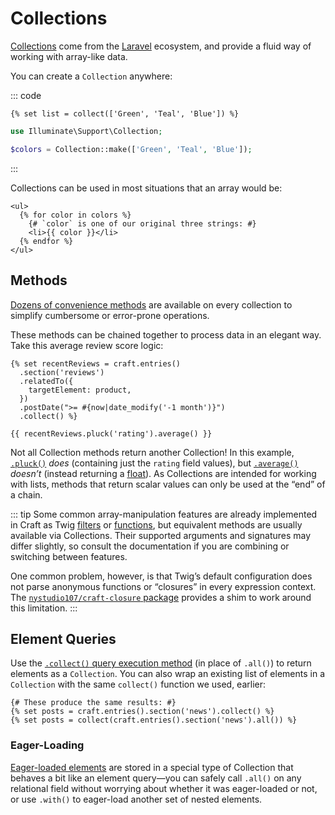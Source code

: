 # Collections

[Collections](https://laravel.com/docs/10.x/collections) come from the [Laravel](https://laravel.com/) ecosystem, and provide a fluid way of working with array-like data.

<!-- more -->

You can create a `Collection` anywhere:

::: code
``` Twig
{% set list = collect(['Green', 'Teal', 'Blue']) %}
```
``` PHP
use Illuminate\Support\Collection;

$colors = Collection::make(['Green', 'Teal', 'Blue']);
```
:::

Collections can be used in most situations that an array would be:

```twig
<ul>
  {% for color in colors %}
    {# `color` is one of our original three strings: #}
    <li>{{ color }}</li>
  {% endfor %}
</ul>
```

## Methods

[Dozens of convenience methods](https://laravel.com/docs/10.x/collections#available-methods) are available on every collection to simplify cumbersome or error-prone operations.

These methods can be chained together to process data in an elegant way. Take this average review score logic:

```twig
{% set recentReviews = craft.entries()
  .section('reviews')
  .relatedTo({
    targetElement: product,
  })
  .postDate(">= #{now|date_modify('-1 month')}")
  .collect() %}

{{ recentReviews.pluck('rating').average() }}
```

Not all Collection methods return another Collection! In this example, [`.pluck()`](https://laravel.com/docs/10.x/collections#method-pluck) _does_ (containing just the `rating` field values), but [`.average()`](https://laravel.com/docs/10.x/collections#method-average) _doesn’t_ (instead returning a [float](https://www.php.net/manual/en/language.types.float.php)). As Collections are intended for working with lists, methods that return scalar values can only be used at the “end” of a chain.

::: tip
Some common array-manipulation features are already implemented in Craft as Twig [filters](../reference/twig/filters.md) or [functions](../reference/twig/functions.md), but equivalent methods are usually available via Collections. Their supported arguments and signatures may differ slightly, so consult the documentation if you are combining or switching between features.

One common problem, however, is that Twig’s default configuration does not parse anonymous functions or “closures” in every expression context. The [`nystudio107/craft-closure` package](repo:nystudio107/craft-closure/) provides a shim to work around this limitation.
:::

## Element Queries

Use the [`.collect()` query execution method](./element-queries.md#query-execution) (in place of `.all()`) to return elements as a `Collection`. You can also wrap an existing list of elements in a `Collection` with the same `collect()` function we used, earlier:

```twig
{# These produce the same results: #}
{% set posts = craft.entries().section('news').collect() %}
{% set posts = collect(craft.entries().section('news').all()) %}
```

### Eager-Loading

[Eager-loaded elements](eager-loading.md) are stored in a special type of Collection that behaves a bit like an element query—you can safely call `.all()` on any relational field without worrying about whether it was eager-loaded or not, or use `.with()` to eager-load another set of nested elements.
